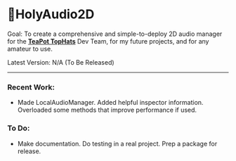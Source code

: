# 🍑HolyAudio2D
Goal: To create a comprehensive and simple-to-deploy 2D audio manager for the <a href="https://github.com/TeaPot-TopHats"><strong>TeaPot TopHats</strong></a> Dev Team, for my future projects, and for any amateur to use.  

Latest Version: N/A (To Be Released)

---
### Recent Work: 
- Made LocalAudioManager. Added helpful inspector information. Overloaded some methods that improve performance if used.
### To Do: 
- Make documentation. Do testing in a real project. Prep a package for release.
